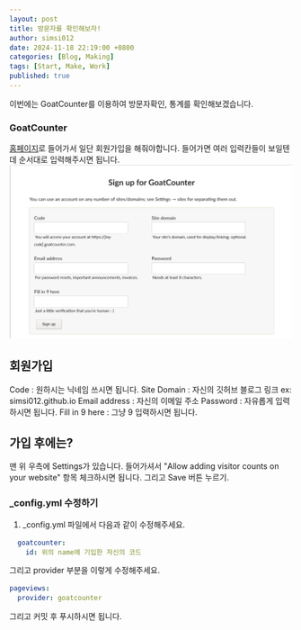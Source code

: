 ```yaml
---
layout: post
title: 방문자를 확인해보자!
author: simsi012
date: 2024-11-18 22:19:00 +0800
categories: [Blog, Making]
tags: [Start, Make, Work]
published: true
---
```

이번에는 GoatCounter를 이용하여 방문자확인, 통계를 확인해보겠습니다.

### GoatCounter
[홈페이지](https://www.goatcounter.com/)로 들어가서 일단 회원가입을 해줘야합니다.
들어가면 여러 입력칸들이 보일텐데 순서대로 입력해주시면 됩니다.
![Goat Counter sign up](https://raw.githubusercontent.com/simsi012/simsi012.github.io/refs/heads/main/assets/img/goatcounter.png)

## 회원가입
Code : 원하시는 닉네임 쓰시면 됩니다.
Site Domain : 자신의 깃허브 블로그 링크 ex: simsi012.github.io
Email address : 자신의 이메일 주소
Password : 자유롭게 입력하시면 됩니다.
Fill in 9 here : 그냥 9 입력하시면 됩니다.

## 가입 후에는?
맨 위 우측에 Settings가 있습니다.
들어가셔서 "Allow adding visitor counts on your website" 항목 체크하시면 됩니다.
그리고 Save 버튼 누르기.

### _config.yml 수정하기

1. _config.yml 파일에서 다음과 같이 수정해주세요.

```yaml
  goatcounter:
    id: 위의 name에 기입한 자신의 코드
```

그리고 provider 부분을 이렇게 수정해주세요.

```yaml
pageviews:
  provider: goatcounter
```

그리고 커밋 후 푸시하시면 됩니다.
